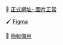 
🌟 [正式網址- 圖片正常](https://webapp.hannswear.com/static/shop-cart/index.html)

🖌️ [Figma](https://www.figma.com/file/dVZc6AWE2oL47QM0jNZGdU/Order?node-id=0-1&t=ECZ6UQZft9th5wMt-0)  

🐆 [簡報備用](https://docs.google.com/presentation/d/12Z-2hb2c61LNFRJyjzE6lzCG50iDQBQ6HwYZfUpSfJ8/edit?hl=zh-tw#slide=id.g2178384d32b_0_40)
